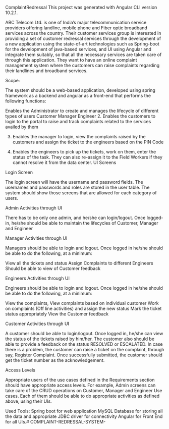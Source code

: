 ComplaintRedressal
This project was generated with Angular CLI version 10.2.1.

ABC Telecom Ltd. is one of India’s major telecommunication service providers offering landline, mobile phone and Fiber optic broadband services across the country. Their customer services group is interested in providing a set of customer redressal services through the development of a new application using the state-of-art technologies such as Spring-boot for the development of java-based services, and UI using Angular and integrate them suitably, so that all the necessary services are taken care of through this application. They want to have an online complaint management system where the customers can raise complaints regarding their landlines and broadband services.

Scope:

The system should be a web-based application, developed using spring framework as a backend and angular as a front-end that performs the following functions:

Enables the Administrator to create and manages the lifecycle of different types of users Customer Manager Engineer 2. Enables the customers to login to the portal to raise and track complaints related to the services availed by them

 3. Enables the manager to login, view the complaints raised by the customers and assign the ticket to the engineers based on the PIN Code

 4. Enables the engineers to pick up the tickets, work on them, enter the status of the task. They can also re-assign it to the Field Workers if they cannot resolve it from the data center.
UI Screens

Login Screen

The login screen will have the username and password fields. The usernames and passwords and roles are stored in the user table. The system should show those screens that are allowed for each category of users.

Admin Activities through UI

There has to be only one admin, and he/she can login/logout. Once logged-in, he/she should be able to maintain the lifecycles of Customer, Manager and Engineer

Manager Activities through UI

Managers should be able to login and logout. Once logged in he/she should be able to do the following, at a minimum:

View all the tickets and status Assign Complaints to different Engineers Should be able to view of Customer feedback

Engineers Activities through UI

Engineers should be able to login and logout. Once logged in he/she should be able to do the following, at a minimum:

View the complaints, View complaints based on individual customer Work on complaints (Off line activities) and assign the new status Mark the ticket status appropriately View the Customer feedback

Customer Activities through UI

A customer should be able to login/logout. Once logged in, he/she can view the status of the tickets raised by him/her. The customer also should be able to provide a feedback on the status RESOLVED or ESCALATED. In case there is a problem, the customer can raise a ticket on the complaint, through say, Register Complaint. Once successfully submitted, the customer should get the ticket number as the acknowledgement.

Access Levels

Appropriate users of the use cases defined in the Requirements section should have appropriate access levels. For example, Admin screens can take care of the CRUD operations on Customer, Manager and Engineer Use cases. Each of them should be able to do appropriate activities as defined above, using their UIs.

Used Tools: Spring boot for web application MySQL Database for storing all the data and appropriate JDBC driver for connectivity Angular for Front End for all UIs.# COMPLAINT-REDRESSAL-SYSTEM-
